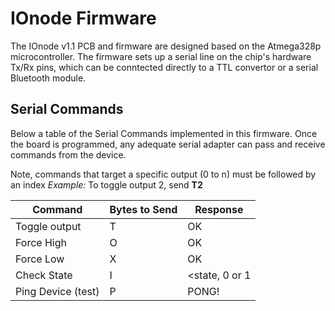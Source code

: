 # IOnode Firmware
The IOnode v1.1 PCB and firmware are designed based on the Atmega328p microcontroller. The firmware sets up a serial line on the chip's hardware Tx/Rx pins, which can be conntected directly to a TTL convertor or a serial Bluetooth module.

## Serial Commands
Below a table of the Serial Commands implemented in this firmware. Once the board is programmed, any adequate serial adapter can pass and receive commands from the device.

Note, commands that target a specific output (0 to n) must be followed by an index
*Example:* To toggle output 2, send **T2**


| Command 		 | Bytes to Send | Response                 |
| ---------------------- | ------------- | -------- 	            |
|Toggle output <n> 	 | T<n>		 | OK	    		    |
|Force <n> High    	 | O<n>		 | OK	    		    |
|Force <n> Low   	 | X<n>		 | OK	    		    |
|Check <n> State 	 | I<n>		 | <state, 0 or 1	    |
|Ping Device (test)	 | P             | PONG!    		    |


